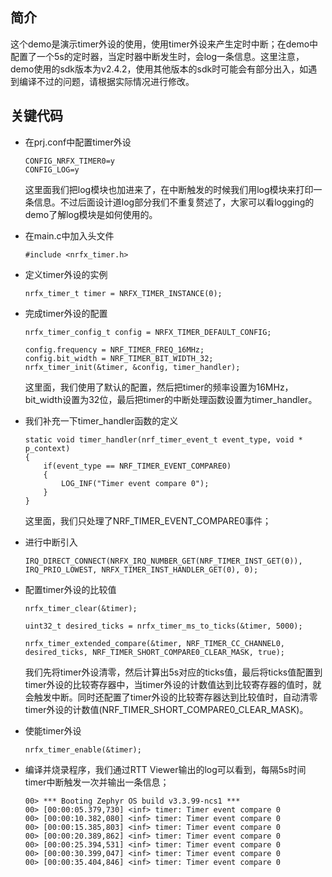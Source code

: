 ## 简介
这个demo是演示timer外设的使用，使用timer外设来产生定时中断；在demo中配置了一个5s的定时器，当定时器中断发生时，会log一条信息。这里注意，demo使用的sdk版本为v2.4.2，使用其他版本的sdk时可能会有部分出入，如遇到编译不过的问题，请根据实际情况进行修改。

## 关键代码
* 在prj.conf中配置timer外设
    ```
    CONFIG_NRFX_TIMER0=y
    CONFIG_LOG=y
    ```
    这里面我们把log模块也加进来了，在中断触发的时候我们用log模块来打印一条信息。不过后面设计道log部分我们不重复赘述了，大家可以看logging的demo了解log模块是如何使用的。

* 在main.c中加入头文件
    ```
    #include <nrfx_timer.h>
    ```

* 定义timer外设的实例
    ```
    nrfx_timer_t timer = NRFX_TIMER_INSTANCE(0);
    ```

* 完成timer外设的配置
    ```
    nrfx_timer_config_t config = NRFX_TIMER_DEFAULT_CONFIG;
	
	config.frequency = NRF_TIMER_FREQ_16MHz;
	config.bit_width = NRF_TIMER_BIT_WIDTH_32;
    nrfx_timer_init(&timer, &config, timer_handler);
    ```
    这里面，我们使用了默认的配置，然后把timer的频率设置为16MHz，bit_width设置为32位，最后把timer的中断处理函数设置为timer_handler。

* 我们补充一下timer_handler函数的定义
    ```
    static void timer_handler(nrf_timer_event_t event_type, void * p_context)
    {
        if(event_type == NRF_TIMER_EVENT_COMPARE0)
        {
            LOG_INF("Timer event compare 0");
        }
    }
    ```
    这里面，我们只处理了NRF_TIMER_EVENT_COMPARE0事件；

* 进行中断引入
    ```
    IRQ_DIRECT_CONNECT(NRFX_IRQ_NUMBER_GET(NRF_TIMER_INST_GET(0)), IRQ_PRIO_LOWEST, NRFX_TIMER_INST_HANDLER_GET(0), 0);
    ```

* 配置timer外设的比较值
    ```
    nrfx_timer_clear(&timer);

	uint32_t desired_ticks = nrfx_timer_ms_to_ticks(&timer, 5000);

	nrfx_timer_extended_compare(&timer, NRF_TIMER_CC_CHANNEL0, desired_ticks, NRF_TIMER_SHORT_COMPARE0_CLEAR_MASK, true);
    ```
    我们先将timer外设清零，然后计算出5s对应的ticks值，最后将ticks值配置到timer外设的比较寄存器中，当timer外设的计数值达到比较寄存器的值时，就会触发中断。同时还配置了timer外设的比较寄存器达到比较值时，自动清零timer外设的计数值(NRF_TIMER_SHORT_COMPARE0_CLEAR_MASK)。

* 使能timer外设
    ```
    nrfx_timer_enable(&timer);
    ```

* 编译并烧录程序，我们通过RTT Viewer输出的log可以看到，每隔5s时间timer中断触发一次并输出一条信息；
    ```
    00> *** Booting Zephyr OS build v3.3.99-ncs1 ***
    00> [00:00:05.379,730] <inf> timer: Timer event compare 0
    00> [00:00:10.382,080] <inf> timer: Timer event compare 0
    00> [00:00:15.385,803] <inf> timer: Timer event compare 0
    00> [00:00:20.389,862] <inf> timer: Timer event compare 0
    00> [00:00:25.394,531] <inf> timer: Timer event compare 0
    00> [00:00:30.399,047] <inf> timer: Timer event compare 0
    00> [00:00:35.404,846] <inf> timer: Timer event compare 0
    ```